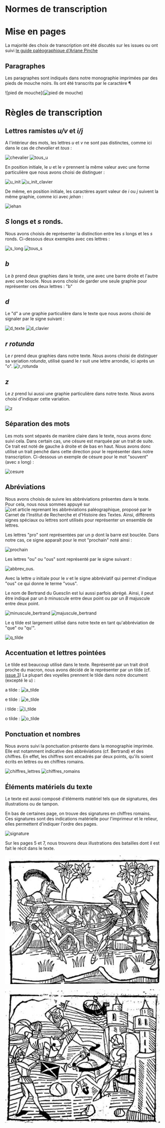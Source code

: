 Normes de transcription
====

# Mise en pages

La majorité des choix de transcription ont été discutés sur les issues ou ont suivi [le guide paléographique d'Ariane Pinche](https://hal.science/hal-03697382/)

## Paragraphes

Les paragraphes sont indiqués dans notre monographie imprimées par des pieds de mouche noirs. Ils ont été transcrits par le caractère ¶ 

![pied de mouche](![pied de mouche](./img/caractères/piedmouche.png))

# Règles de transcription
## Lettres ramistes *u/v* et *i/j*

A l'intérieur des mots, les lettres *u* et *v* ne sont pas distinctes, comme ici dans le cas de *chevalier* et *tous* :

![chevalier](./img/caractères/chevalier.png) ![tous_u](./img/caractères/u_normal.png)

En position initiale, le *u* et le *v* prennent la même valeur avec une forme particulière que nous avons choisi de distinguer : 

![u_init](./img/caractères/u_init.png) ![u_init_clavier](./img/caractères/u_position_init_clavier.png)


De même, en position initiale, les caractères ayant valeur de *i* ou *j* suivent la même graphie, comme ici avec *jehan* :

![iehan](./img/caractères/ramiste_i.png)

## *S* longs et *s* ronds. 

Nous avons choisis de représenter la distinction entre les *s* longs et les *s* ronds. Ci-dessous deux exemples avec ces lettres :

![s_long](./img/caractères/s_long.png) ![tous_s](./img/caractères/u_normal.png)

## *b*
Le *b* prend deux graphies dans le texte, une avec une barre droite et l'autre avec une boucle. Nous avons choisi de garder une seule graphie pour représenter ces deux lettres : "b"


## *d*

Le "d" a une graphie particulière dans le texte que nous avons choisi de signaler par le signe suivant : 

![d_texte](./img/caractères/d.png) ![d_clavier](./img/caractères/d_clavier.png)

## *r rotunda*

Le *r* prend deux graphies dans notre texte. Nous avons choisi de distinguer sa variation *rotunda*, utilisé quand le *r* suit une lettre arrondie, ici après un "o". 
![r_rotunda](./img/caractères/r_rotunda.png)

## *z*

Le *z* prend lui aussi une graphie particulière dans notre texte. Nous avons choisi d'indiquer cette variation.

![z](./img/caractères/z.png)


## Séparation des mots

Les mots sont séparés de manière claire dans le texte, nous avons donc suivi cela. Dans certain cas, une césure est marquée par un trait de suite. Ce trait est noté de gauche à droite et de bas en haut. Nous avons donc utilisé un trait penché dans cette direction pour le représenter dans notre transcription. Ci-dessous un exemple de césure pour le mot "souvent" (avec *s* long) : 

![cesure](./img/caractères/cesure_souvent.png)


## Abréviations

Nous avons choisis de suivre les abbréviations présentes dans le texte. Pour cela, nous nous sommes appuyé sur ![cet article reprenant les abbréviations paléographique](https://irht.hypotheses.org/792), proposé par le Carnet de l'Institut de Recherche et d'Histoire des Textes. Ainsi, différents signes spéciaux ou lettres sont utilisés pour représenter un ensemble de lettres. 

Les lettres "pro" sont représentées par un p dont la barre est bouclée. Dans notre cas, ce signe apparaît pour le mot "prochain" noté ainsi : 

![prochain](./img/caractères/prochain.png)

Les lettres "ou" ou "ous" sont représenté par le signe suivant : 

![abbrev_ous](./img/caractères/abbrev_ou.png). 

Avec la lettre *u* initiale pour le *v* et le signe abbréviatif qui permet d'indique "ous" ce qui donne le terme "vous". 

Le nom de Bertrand du Guesclin est lui aussi parfois abrégé. Ainsi, il peut être indiqué par un *b* minuscule entre deux point ou par un *B* majuscule entre deux point. 


![minuscule_bertrand](./img/caractères/abbrev_bert_min.png) ![majuscule_bertrand](./img/caractères/abbrev_bert_maj.png)

Le q tilde est largement utilisé dans notre texte en tant qu'abbréviation de "que" ou "qu'". 

![q_tilde](./img/caractères/q_tilde.png)

## Accentuation et lettres pointées

Le tilde est beaucoup utilisé dans le texte. Représenté par un trait droit proche du macron, nous avons décidé de le représenter par un tilde (cf. [issue 3](https://github.com/asalva15/HN-2022--PROJET-DU-GUESCLIN--/issues/3))
La plupart des voyelles prennent le tilde dans notre document (excepté le u) :

a tilde : ![a_tilde](./img/caractères/a_tilde.png)

e tilde : ![e_tilde](./img/caractères/e_tilde.png)

i tilde : ![i_tilde](./img/caractères/i_tilde.png)

o tilde : ![o_tilde](./img/caractères/o_tilde.png)

## Ponctuation et nombres

Nous avons suivi la ponctuation présente dans la monographie imprimée. Elle est notamment indicative des abbréviations (cf. Bertrand) et des chiffres. En effet, les chiffres sont encadrés par deux points, qu'ils soient écrits en lettres ou en chiffres romains. 

![chiffres_lettres](./img/caractères/chiffres.png) ![chiffres_romains](./img/caractères/abbrev_chiffre.png)

## Éléments matériels du texte

Le texte est aussi composé d'éléments matériel tels que de signatures, des illustrations ou de tampon. 

En bas de certaines page, on trouve des signatures en chiffres romains. Ces signatures sont des indications matérielle pour l'imprimeur et le relieur, elles permettent d'indiquer l'ordre des pages. 

![signature](./img/caractères/signature_page_3.png)


Sur les pages 5 et 7, nous trouvons deux illustrations des batailles dont il est fait le récit dans le texte. 

![illustration_page_5](./img/illustrations/illustration_p5.png) 

![illustration_page_7](./img/illustrations/illustration_p7.png) 